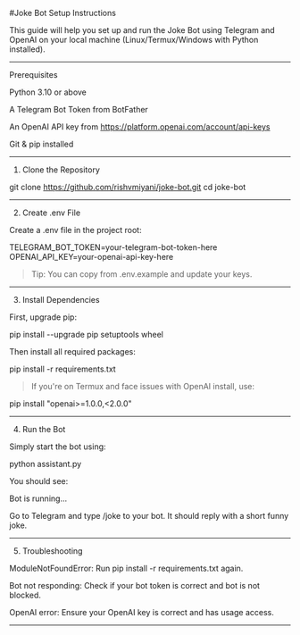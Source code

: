 #Joke Bot Setup Instructions

This guide will help you set up and run the Joke Bot using Telegram and OpenAI on your local machine (Linux/Termux/Windows with Python installed).


---

Prerequisites

Python 3.10 or above

A Telegram Bot Token from BotFather

An OpenAI API key from https://platform.openai.com/account/api-keys

Git & pip installed



---

1. Clone the Repository

git clone https://github.com/rishvmiyani/joke-bot.git
cd joke-bot


---

2. Create .env File

Create a .env file in the project root:

TELEGRAM_BOT_TOKEN=your-telegram-bot-token-here
OPENAI_API_KEY=your-openai-api-key-here

> Tip: You can copy from .env.example and update your keys.




---

3. Install Dependencies

First, upgrade pip:

pip install --upgrade pip setuptools wheel

Then install all required packages:

pip install -r requirements.txt

> If you're on Termux and face issues with OpenAI install, use:



pip install "openai>=1.0.0,<2.0.0"


---

4. Run the Bot

Simply start the bot using:

python assistant.py

You should see:

Bot is running...

Go to Telegram and type /joke to your bot. It should reply with a short funny joke.


---

5. Troubleshooting

ModuleNotFoundError: Run pip install -r requirements.txt again.

Bot not responding: Check if your bot token is correct and bot is not blocked.

OpenAI error: Ensure your OpenAI key is correct and has usage access.



---

